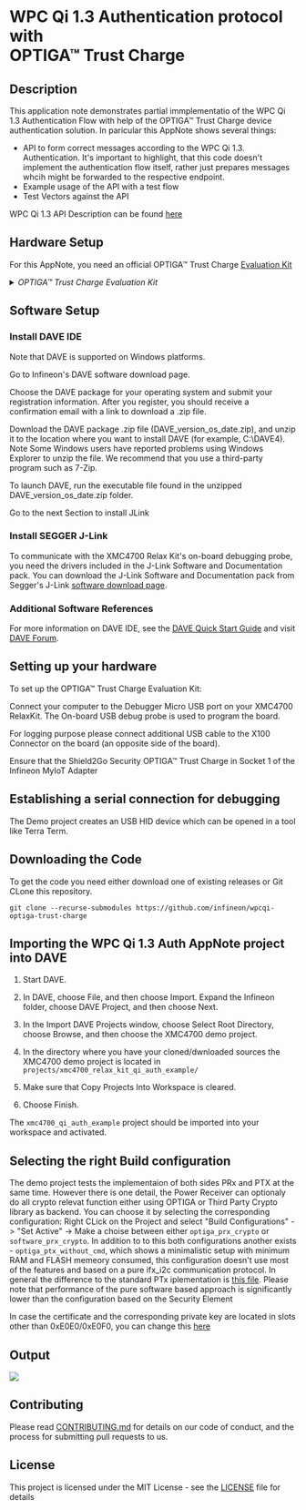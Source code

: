 # WPC Qi 1.3 Authentication protocol with</br> OPTIGA&trade; Trust Charge

## Description

This application note demonstrates partial immplementatio of the WPC Qi 1.3 Authentication Flow with help of the OPTIGA&trade; Trust Charge device authentication solution.
In paricular this AppNote shows several things:
* API to form correct messages according to the WPC Qi 1.3. Authentication. It's important to highlight, that this code doesn't implement the authentication flow itself, rather just prepares messages whcih might be forwarded to the respective endpoint.
* Example usage of the API with a test flow
* Test Vectors against the API

WPC Qi 1.3 API Description can be found [here](WPC-Qi-Authentication-API.md)

## Hardware Setup

For this AppNote, you need an official OPTIGA&trade; Trust Charge [Evaluation Kit](https://www.infineon.com/cms/en/product/evaluation-boards/optiga-trust-ch-eval-kit/)

<details> 
 <summary><em> OPTIGA&trade; Trust Charge Evaluation Kit </em></summary>
 <img src="https://www.infineon.com/export/sites/default/_images/product/security-smart-card-solutions/OPTIGA-Trust-Charge-Board.png_1681483313.png">
</details>

## Software Setup

### Install DAVE IDE

Note that DAVE is supported on Windows platforms.

Go to Infineon's DAVE software download page.

Choose the DAVE package for your operating system and submit your registration information. After you register, you should receive a confirmation email with a link to download a .zip file.

Download the DAVE package .zip file (DAVE_version_os_date.zip), and unzip it to the location where you want to install DAVE (for example, C:\DAVE4). Note
Some Windows users have reported problems using Windows Explorer to unzip the file. We recommend that you use a third-party program such as 7-Zip.

To launch DAVE, run the executable file found in the unzipped DAVE_version_os_date.zip folder.

Go to the next Section to install JLink

### Install SEGGER J-Link

To communicate with the XMC4700 Relax Kit's on-board debugging probe, you need the drivers included in the J-Link Software and Documentation pack. You can download the J-Link Software and Documentation pack from Segger's J-Link [software download page](https://www.segger.com/downloads/jlink/#J-LinkSoftwareAndDocumentationPack).

### Additional Software References

For more information on DAVE IDE, see the [DAVE Quick Start Guide](https://www.infineon.com/dgdl/Infineon-DAVE_Quick_Start-GS-v02_00-EN.pdf) and visit [DAVE Forum](https://www.infineonforums.com/threads/6212-Install-DAVE%C2%99-IDE-for-XMC%C2%99-microcontrollers).

##  Setting up your hardware

To set up the OPTIGA&trade; Trust Charge Evaluation Kit:

Connect your computer to the Debugger Micro USB port on your XMC4700 RelaxKit. The On-board USB debug probe is used to program the board.

For logging purpose please connect additional USB cable to the X100 Connector on the board (an opposite side of the board).

Ensure that the Shield2Go Security OPTIGA™ Trust Charge in Socket 1 of the Infineon MyIoT Adapter

## Establishing a serial connection for debugging

The Demo project creates an USB HID device which can be opened in a tool like Terra Term.

## Downloading the Code

To get the code you need either download one of existing releases or Git CLone this repository.

`git clone --recurse-submodules https://github.com/infineon/wpcqi-optiga-trust-charge`

## Importing the WPC Qi 1.3 Auth AppNote project into DAVE

1. Start DAVE.

2. In DAVE, choose File, and then choose Import. Expand the Infineon folder, choose DAVE Project, and then choose Next.

3. In the Import DAVE Projects window, choose Select Root Directory, choose Browse, and then choose the XMC4700 demo project.

4. In the directory where you have your cloned/dwnloaded sources the XMC4700 demo project is located in `projects/xmc4700_relax_kit_qi_auth_example/`

5. Make sure that Copy Projects Into Workspace is cleared.

6. Choose Finish.

The `xmc4700_qi_auth_example` project should be imported into your workspace and activated.

## Selecting the right Build configuration

The demo project tests the implementaion of both sides PRx and PTX at the same time. However there is one detail, the Power Receiver can optionaly do all crypto relevat function either using OPTIGA or Third Party Crypto library as backend. You can choose it by selecting the corresponding configuration: Right CLick on the Project and select "Build Configurations" -> "Set Active" -> Make a choise between either `optiga_prx_crypto` or `software_prx_crypto`. In addition to to this both configurations another exists - `optiga_ptx_without_cmd`, which shows a minimalistic setup with minimum RAM and FLASH memeory consumed, this configuration doesn't use most of the features and based on a pure ifx_i2c communication protocol. In general the difference to the standard PTx iplementation is [this file](https://github.com/Infineon/wpcqi-optiga-trust-charge/blob/master/wpc/PTx/qi_auth_ptx_crypt_wocmd.c).
Please note that performance of the pure software based approach is significantly lower than the configuration based on the Security Element

In case the certificate and the corresponding private key are located in slots other than 0xE0E0/0xE0F0, you can change this [here](https://github.com/Infineon/wpcqi-optiga-trust-charge/blob/15d8e7142f150832284054f6bb99414bcf832643/wpc/PTx/qi_auth_ptx_crypt.c#L46-L48)

## Output

![](https://github.com/Infineon/Assets/raw/master/Pictures/optiga_trust_charge_wpcqi.png)


## Contributing

Please read [CONTRIBUTING.md](CONTRIBUTING.md) for details on our code of conduct, and the process for submitting pull requests to us.

## License
This project is licensed under the MIT License - see the [LICENSE](LICENSE) file for details
